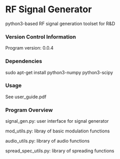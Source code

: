 # RF Signal Generator

python3-based RF signal generation toolset for R&D

### Version Control Information

Program version: 0.0.4

### Dependencies

sudo apt-get install python3-numpy python3-scipy

### Usage

See user_guide.pdf

### Program Overview

signal_gen.py: user interface for signal generator

mod_utils.py: libray of basic modulation functions

audio_utils.py: library of audio functions

spread_spec\_utils.py: library of spreading functions
